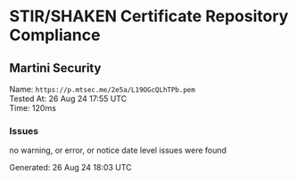 # STIR/SHAKEN Certificate Repository Compliance

## Martini Security

Name: `https://p.mtsec.me/2e5a/L19OGcQLhTPb.pem`\
Tested At: 26 Aug 24 17:55 UTC\
Time: 120ms

### Issues

no warning, or error, or notice date level issues were found

Generated: 26 Aug 24 18:03 UTC